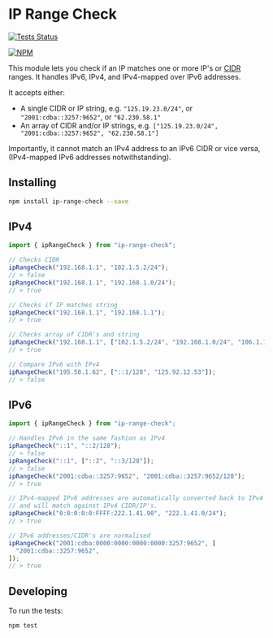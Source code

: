 # IP Range Check

[![Tests Status](https://github.com/danielcompton/ip-range-check/workflows/build-test/badge.svg?branch=master)](https://github.com/Vatoth/ip-range-check/actions?query=workflow%3Abuild-test+branch%3Amaster)

[![NPM](https://nodei.co/npm/ip-range-check.png?downloads=true&downloadRank=true&stars=true)](https://www.npmjs.com/package/ip-range-check)

This module lets you check if an IP matches one or more IP's or [CIDR](http://en.wikipedia.org/wiki/Classless_Inter-Domain_Routing) ranges. It handles IPv6, IPv4, and IPv4-mapped over IPv6 addresses.

It accepts either:

- A single CIDR or IP string, e.g. `"125.19.23.0/24"`, or `"2001:cdba::3257:9652"`, or `"62.230.58.1"`
- An array of CIDR and/or IP strings, e.g. `["125.19.23.0/24", "2001:cdba::3257:9652", "62.230.58.1"]`

Importantly, it cannot match an IPv4 address to an IPv6 CIDR or vice versa, (IPv4-mapped IPv6 addresses notwithstanding).

## Installing

```sh
npm install ip-range-check --save
```

## IPv4

```js
import { ipRangeCheck } from "ip-range-check";

// Checks CIDR
ipRangeCheck("192.168.1.1", "102.1.5.2/24");
// > false
ipRangeCheck("192.168.1.1", "192.168.1.0/24");
// > true

// Checks if IP matches string
ipRangeCheck("192.168.1.1", "192.168.1.1");
// > true

// Checks array of CIDR's and string
ipRangeCheck("192.168.1.1", ["102.1.5.2/24", "192.168.1.0/24", "106.1.180.84"]);
// > true

// Compare IPv6 with IPv4
ipRangeCheck("195.58.1.62", ["::1/128", "125.92.12.53"]);
// > false
```

## IPv6

```js
import { ipRangeCheck } from "ip-range-check";

// Handles IPv6 in the same fashion as IPv4
ipRangeCheck("::1", "::2/128");
// > false
ipRangeCheck("::1", ["::2", "::3/128"]);
// > false
ipRangeCheck("2001:cdba::3257:9652", "2001:cdba::3257:9652/128");
// > true

// IPv4-mapped IPv6 addresses are automatically converted back to IPv4 addresses
// and will match against IPv4 CIDR/IP's.
ipRangeCheck("0:0:0:0:0:FFFF:222.1.41.90", "222.1.41.0/24");
// > true

// IPv6 addresses/CIDR's are normalised
ipRangeCheck("2001:cdba:0000:0000:0000:0000:3257:9652", [
  "2001:cdba::3257:9652",
]);
// > true
```

## Developing

To run the tests:

```
npm test
```
